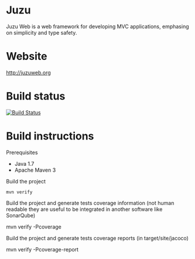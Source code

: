 # Juzu

Juzu Web is a web framework for developing MVC applications, emphasing on simplicity and type safety.

# Website

http://juzuweb.org

# Build status

[![Build Status](https://ci.exoplatform.org/buildStatus/icon?job=juzu-master-ci)](https://ci.exoplatform.org/job/juzu-master-ci/)

# Build instructions

Prerequisites
- Java 1.7
- Apache Maven 3

Build the project

    mvn verify

Build the project and generate tests coverage information (not human readable they are useful to be integrated in another software like SonarQube)

   mvn verify -Pcoverage

Build the project and generate tests coverage reports (in target/site/jacoco)

   mvn verify -Pcoverage-report
